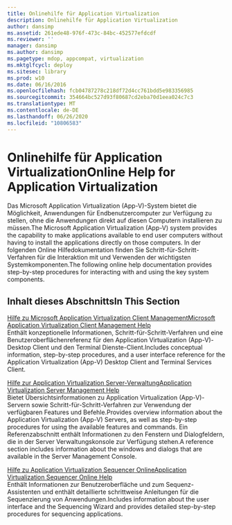 ```yaml
---
title: Onlinehilfe für Application Virtualization
description: Onlinehilfe für Application Virtualization
author: dansimp
ms.assetid: 261ede48-976f-473c-84bc-452577efdcdf
ms.reviewer: ''
manager: dansimp
ms.author: dansimp
ms.pagetype: mdop, appcompat, virtualization
ms.mktglfcycl: deploy
ms.sitesec: library
ms.prod: w10
ms.date: 06/16/2016
ms.openlocfilehash: fcb04787278c218df72d4cc761bdd5e983356985
ms.sourcegitcommit: 354664bc527d93f80687cd2eba70d1eea024c7c3
ms.translationtype: MT
ms.contentlocale: de-DE
ms.lasthandoff: 06/26/2020
ms.locfileid: "10806583"
---
```

# <span data-ttu-id="eb1da-103">Onlinehilfe für Application Virtualization</span><span class="sxs-lookup"><span data-stu-id="eb1da-103">Online Help for Application Virtualization</span></span>


<span data-ttu-id="eb1da-104">Das Microsoft Application Virtualization (App-V)-System bietet die Möglichkeit, Anwendungen für Endbenutzercomputer zur Verfügung zu stellen, ohne die Anwendungen direkt auf diesen Computern installieren zu müssen.</span><span class="sxs-lookup"><span data-stu-id="eb1da-104">The Microsoft Application Virtualization (App-V) system provides the capability to make applications available to end user computers without having to install the applications directly on those computers.</span></span> <span data-ttu-id="eb1da-105">In der folgenden Online Hilfedokumentation finden Sie Schritt-für-Schritt-Verfahren für die Interaktion mit und Verwenden der wichtigsten Systemkomponenten.</span><span class="sxs-lookup"><span data-stu-id="eb1da-105">The following online help documentation provides step-by-step procedures for interacting with and using the key system components.</span></span>

## <span data-ttu-id="eb1da-106">Inhalt dieses Abschnitts</span><span class="sxs-lookup"><span data-stu-id="eb1da-106">In This Section</span></span>


<a href="" id="microsoft-application-virtualization-client-management-help"></a>[<span data-ttu-id="eb1da-107">Hilfe zu Microsoft Application Virtualization Client Management</span><span class="sxs-lookup"><span data-stu-id="eb1da-107">Microsoft Application Virtualization Client Management Help</span></span>](microsoft-application-virtualization-client-management-help.md)  
<span data-ttu-id="eb1da-108">Enthält konzeptionelle Informationen, Schritt-für-Schritt-Verfahren und eine Benutzeroberflächenreferenz für den Application Virtualization (App-V)-Desktop Client und den Terminal Dienste-Client.</span><span class="sxs-lookup"><span data-stu-id="eb1da-108">Includes conceptual information, step-by-step procedures, and a user interface reference for the Application Virtualization (App-V) Desktop Client and Terminal Services Client.</span></span>

<a href="" id="application-virtualization-server-management-help"></a>[<span data-ttu-id="eb1da-109">Hilfe zur Application Virtualization Server-Verwaltung</span><span class="sxs-lookup"><span data-stu-id="eb1da-109">Application Virtualization Server Management Help</span></span>](application-virtualization-server-management-help.md)  
<span data-ttu-id="eb1da-110">Bietet Übersichtsinformationen zu Application Virtualization (App-V)-Servern sowie Schritt-für-Schritt-Verfahren zur Verwendung der verfügbaren Features und Befehle.</span><span class="sxs-lookup"><span data-stu-id="eb1da-110">Provides overview information about the Application Virtualization (App-V) Servers, as well as step-by-step procedures for using the available features and commands.</span></span> <span data-ttu-id="eb1da-111">Ein Referenzabschnitt enthält Informationen zu den Fenstern und Dialogfeldern, die in der Server Verwaltungskonsole zur Verfügung stehen.</span><span class="sxs-lookup"><span data-stu-id="eb1da-111">A reference section includes information about the windows and dialogs that are available in the Server Management Console.</span></span>

<a href="" id="application-virtualization-sequencer-online-help"></a>[<span data-ttu-id="eb1da-112">Hilfe zu Application Virtualization Sequencer Online</span><span class="sxs-lookup"><span data-stu-id="eb1da-112">Application Virtualization Sequencer Online Help</span></span>](application-virtualization-sequencer-online-help.md)  
<span data-ttu-id="eb1da-113">Enthält Informationen zur Benutzeroberfläche und zum Sequenz-Assistenten und enthält detaillierte schrittweise Anleitungen für die Sequenzierung von Anwendungen.</span><span class="sxs-lookup"><span data-stu-id="eb1da-113">Includes information about the user interface and the Sequencing Wizard and provides detailed step-by-step procedures for sequencing applications.</span></span>

 

 





